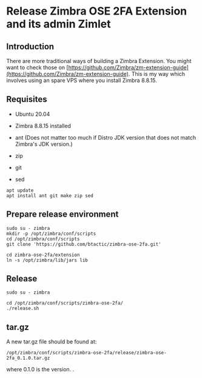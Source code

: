# Release Zimbra OSE 2FA Extension and its admin Zimlet

## Introduction

There are more traditional ways of building a Zimbra Extension. You might want to check those on [https://github.com/Zimbra/zm-extension-guide](https://github.com/Zimbra/zm-extension-guide).
This is my way which involves using an spare VPS where you install Zimbra 8.8.15.

## Requisites

- Ubuntu 20.04
- Zimbra 8.8.15 installed

- ant (Does not matter too much if Distro JDK version that does not match Zimbra's JDK version.)
- zip
- git
- sed

```
apt update
apt install ant git make zip sed
```

## Prepare release environment

```
sudo su - zimbra
mkdir -p /opt/zimbra/conf/scripts
cd /opt/zimbra/conf/scripts
git clone 'https://github.com/btactic/zimbra-ose-2fa.git'

cd zimbra-ose-2fa/extension
ln -s /opt/zimbra/lib/jars lib
```

## Release

```
sudo su - zimbra

cd /opt/zimbra/conf/scripts/zimbra-ose-2fa/
./release.sh
```

## tar.gz

A new tar.gz file should be found at:
```
/opt/zimbra/conf/scripts/zimbra-ose-2fa/release/zimbra-ose-2fa_0.1.0.tar.gz
```
where 0.1.0 is the version.
.
